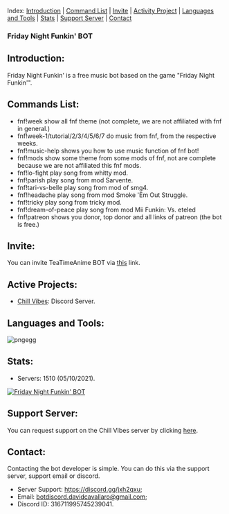 Index: [Introduction](https://github.com/Chill-Vabes/TeaTimeAnime-BOT#introduction) | [Command List](https://github.com/Chill-Vabes/TeaTimeAnime-BOT#Command-List) | [Invite](https://github.com/Chill-Vabes/TeaTimeAnime-BOT#Invite) | [Activity Project](https://github.com/Chill-Vabes/TeaTimeAnime-BOT#active-projects) | [Languages and Tools](https://github.com/Chill-Vabes/TeaTimeAnime-BOT#languages-and-tools) |  [Stats](https://github.com/Chill-Vabes/TeaTimeAnime-BOT#stats) | [Support Server](https://github.com/Chill-Vabes/TeaTimeAnime-BOT#support-server) | [Contact](https://github.com/Chill-Vabes/TeaTimeAnime-BOT#contact)

### Friday Night Funkin' BOT

<h2 align="left">Introduction:</h2>

Friday Night Funkin' is a free music bot based on the game "Friday Night Funkin'".

<h2 align="left">Commands List:</h2>

- fnf!week show all fnf theme (not complete, we are not affiliated with fnf in general.) 
- fnf!week-1/tutorial/2/3/4/5/6/7 do music from fnf, from the respective weeks.
- fnf!music-help shows you how to use music function of fnf bot!
- fnf!mods show some theme from some mods of fnf,  not are complete because we are not affiliated this fnf mods. 
- fnf!lo-fight play song from whitty mod. 
- fnf!parish play song from mod Sarvente. 
- fnf!tari-vs-belle play song from mod of smg4. 
- fnf!headache play song from mod Smoke 'Em Out Struggle. 
- fnf!tricky play song from tricky mod.
- fnf!dream-of-peace play song from mod Mii Funkin: Vs. eteled
- fnf!patreon shows you donor, top donor and all links of patreon (the bot is free.) 

<h2 align="left">Invite:</h2>

You can invite TeaTimeAnime BOT via [this](https://discord.com/oauth2/authorize?client_id=840217202862325780&scope=bot%20applications.commands&permissions=517580640000) link.

<h2 align="left">Active Projects:</h2>

- [Chill Vibes](https://discord.gg/jxh2qxu): Discord Server.

<h2 align="left">Languages and Tools:</h2>

![pngegg](https://user-images.githubusercontent.com/68825684/122969365-d8233400-d38c-11eb-97b2-f291b5e76619.png)

<h2 align="left">Stats:</h2>

- Servers: 1510 (05/10/2021).

<a href="https://top.gg/bot/840217202862325780">
  <img src="https://top.gg/api/widget/840217202862325780.svg" alt="Friday Night Funkin' BOT" />
  </a>

<h2 align="left">Support Server:</h2>

You can request support on the Chill VIbes server by clicking [here](https://discord.gg/jxh2qxu).

<h2 align="left">Contact:</h2>

Contacting the bot developer is simple. You can do this via the support server, support email or discord.
- Server Support: https://discord.gg/jxh2qxu;
- Email: botdiscord.davidcavallaro@gmail.com;
- Discord ID: 316711995745239041.
